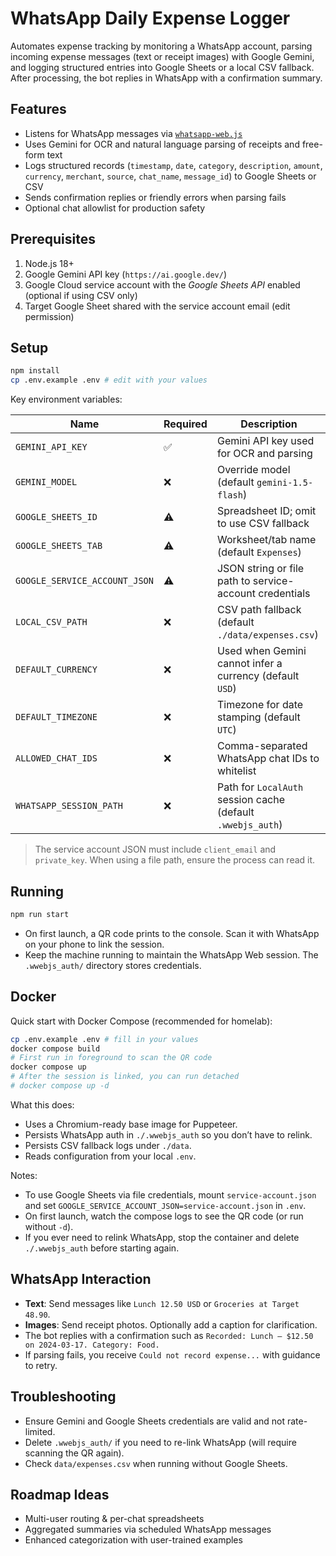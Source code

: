 # WhatsApp Daily Expense Logger

Automates expense tracking by monitoring a WhatsApp account, parsing incoming expense messages (text or receipt images) with Google Gemini, and logging structured entries into Google Sheets or a local CSV fallback. After processing, the bot replies in WhatsApp with a confirmation summary.

## Features

- Listens for WhatsApp messages via [`whatsapp-web.js`](https://wwebjs.dev/)
- Uses Gemini for OCR and natural language parsing of receipts and free-form text
- Logs structured records (`timestamp`, `date`, `category`, `description`, `amount`, `currency`, `merchant`, `source`, `chat_name`, `message_id`) to Google Sheets or CSV
- Sends confirmation replies or friendly errors when parsing fails
- Optional chat allowlist for production safety

## Prerequisites

1. Node.js 18+
2. Google Gemini API key (`https://ai.google.dev/`)
3. Google Cloud service account with the *Google Sheets API* enabled (optional if using CSV only)
4. Target Google Sheet shared with the service account email (edit permission)

## Setup

```bash
npm install
cp .env.example .env # edit with your values
```

Key environment variables:

| Name | Required | Description |
| ---- | -------- | ----------- |
| `GEMINI_API_KEY` | ✅ | Gemini API key used for OCR and parsing |
| `GEMINI_MODEL` | ❌ | Override model (default `gemini-1.5-flash`) |
| `GOOGLE_SHEETS_ID` | ⚠️ | Spreadsheet ID; omit to use CSV fallback |
| `GOOGLE_SHEETS_TAB` | ⚠️ | Worksheet/tab name (default `Expenses`) |
| `GOOGLE_SERVICE_ACCOUNT_JSON` | ⚠️ | JSON string or file path to service-account credentials |
| `LOCAL_CSV_PATH` | ❌ | CSV path fallback (default `./data/expenses.csv`) |
| `DEFAULT_CURRENCY` | ❌ | Used when Gemini cannot infer a currency (default `USD`) |
| `DEFAULT_TIMEZONE` | ❌ | Timezone for date stamping (default `UTC`) |
| `ALLOWED_CHAT_IDS` | ❌ | Comma-separated WhatsApp chat IDs to whitelist |
| `WHATSAPP_SESSION_PATH` | ❌ | Path for `LocalAuth` session cache (default `.wwebjs_auth`) |

> The service account JSON must include `client_email` and `private_key`. When using a file path, ensure the process can read it.

## Running

```bash
npm run start
```

- On first launch, a QR code prints to the console. Scan it with WhatsApp on your phone to link the session.
- Keep the machine running to maintain the WhatsApp Web session. The `.wwebjs_auth/` directory stores credentials.

## Docker

Quick start with Docker Compose (recommended for homelab):

```bash
cp .env.example .env # fill in your values
docker compose build
# First run in foreground to scan the QR code
docker compose up
# After the session is linked, you can run detached
# docker compose up -d
```

What this does:

- Uses a Chromium-ready base image for Puppeteer.
- Persists WhatsApp auth in `./.wwebjs_auth` so you don’t have to relink.
- Persists CSV fallback logs under `./data`.
- Reads configuration from your local `.env`.

Notes:

- To use Google Sheets via file credentials, mount `service-account.json` and set `GOOGLE_SERVICE_ACCOUNT_JSON=service-account.json` in `.env`.
- On first launch, watch the compose logs to see the QR code (or run without `-d`).
- If you ever need to relink WhatsApp, stop the container and delete `./.wwebjs_auth` before starting again.

## WhatsApp Interaction

- **Text**: Send messages like `Lunch 12.50 USD` or `Groceries at Target 48.90`.
- **Images**: Send receipt photos. Optionally add a caption for clarification.
- The bot replies with a confirmation such as `Recorded: Lunch – $12.50 on 2024-03-17. Category: Food.`
- If parsing fails, you receive `Could not record expense...` with guidance to retry.

## Troubleshooting

- Ensure Gemini and Google Sheets credentials are valid and not rate-limited.
- Delete `.wwebjs_auth/` if you need to re-link WhatsApp (will require scanning the QR again).
- Check `data/expenses.csv` when running without Google Sheets.

## Roadmap Ideas

- Multi-user routing & per-chat spreadsheets
- Aggregated summaries via scheduled WhatsApp messages
- Enhanced categorization with user-trained examples
